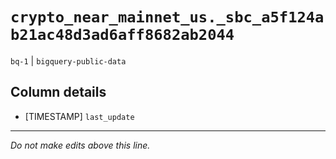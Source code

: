 # `crypto_near_mainnet_us._sbc_a5f124ab21ac48d3ad6aff8682ab2044`
`bq-1` | `bigquery-public-data`

## Column details
* [TIMESTAMP] `last_update`

-------------------------------------------------------------------------------
*Do not make edits above this line.*
